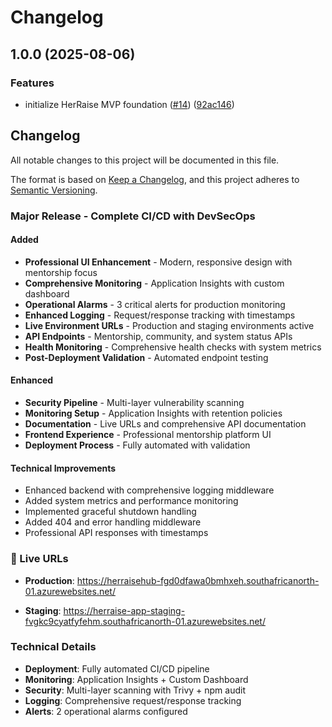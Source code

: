 # Changelog

## 1.0.0 (2025-08-06)


### Features

* initialize HerRaise MVP foundation ([#14](https://github.com/dorcusmalony/HerRaise_Planning_CI-Foundation/issues/14)) ([92ac146](https://github.com/dorcusmalony/HerRaise_Planning_CI-Foundation/commit/92ac146460dd2e30f6743efb7c2213891093ced6))

## Changelog

All notable changes to this project will be documented in this file.

The format is based on [Keep a Changelog](https://keepachangelog.com/en/1.0.0/),
and this project adheres to [Semantic Versioning](https://semver.org/spec/v2.0.0.html).





###  Major Release - Complete CI/CD with DevSecOps

#### Added
-  **Professional UI Enhancement** - Modern, responsive design with mentorship focus
-  **Comprehensive Monitoring** - Application Insights with custom dashboard
-  **Operational Alarms** - 3 critical alerts for production monitoring
-  **Enhanced Logging** - Request/response tracking with timestamps
-  **Live Environment URLs** - Production and staging environments active
-  **API Endpoints** - Mentorship, community, and system status APIs
-  **Health Monitoring** - Comprehensive health checks with system metrics
-  **Post-Deployment Validation** - Automated endpoint testing

#### Enhanced
-  **Security Pipeline** - Multi-layer vulnerability scanning
-  **Monitoring Setup** - Application Insights with retention policies
-  **Documentation** - Live URLs and comprehensive API documentation
-  **Frontend Experience** - Professional mentorship platform UI
-  **Deployment Process** - Fully automated with validation

#### Technical Improvements
- Enhanced backend with comprehensive logging middleware
- Added system metrics and performance monitoring
- Implemented graceful shutdown handling
- Added 404 and error handling middleware
- Professional API responses with timestamps

### 🔗 Live URLs
- **Production**: https://herraisehub-fgd0dfawa0bmhxeh.southafricanorth-01.azurewebsites.net/

- **Staging**: https://herraise-app-staging-fvgkc9cyatfyfehm.southafricanorth-01.azurewebsites.net/


###  Technical Details
- **Deployment**: Fully automated CI/CD pipeline
- **Monitoring**: Application Insights + Custom Dashboard
- **Security**: Multi-layer scanning with Trivy + npm audit
- **Logging**: Comprehensive request/response tracking
- **Alerts**: 2 operational alarms configured
